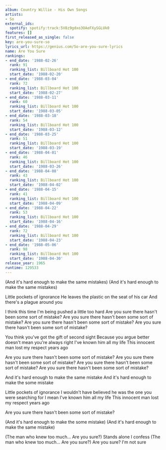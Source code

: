 ```yaml
---
album: Country Willie - His Own Songs
artists:
- So
external_ids:
  spotify: spotify:track:5V8z9gdxo3OAeFXySGLUk0
features: []
first_released_as_single: false
key: are-you-sure-so
lyrics_url: https://genius.com/So-are-you-sure-lyrics
name: Are You Sure
rankings:
- end_date: '1988-02-26'
  rank: 91
  ranking_list: Billboard Hot 100
  start_date: '1988-02-20'
- end_date: '1988-03-04'
  rank: 72
  ranking_list: Billboard Hot 100
  start_date: '1988-02-27'
- end_date: '1988-03-11'
  rank: 60
  ranking_list: Billboard Hot 100
  start_date: '1988-03-05'
- end_date: '1988-03-18'
  rank: 54
  ranking_list: Billboard Hot 100
  start_date: '1988-03-12'
- end_date: '1988-03-25'
  rank: 51
  ranking_list: Billboard Hot 100
  start_date: '1988-03-19'
- end_date: '1988-04-01'
  rank: 46
  ranking_list: Billboard Hot 100
  start_date: '1988-03-26'
- end_date: '1988-04-08'
  rank: 43
  ranking_list: Billboard Hot 100
  start_date: '1988-04-02'
- end_date: '1988-04-15'
  rank: 41
  ranking_list: Billboard Hot 100
  start_date: '1988-04-09'
- end_date: '1988-04-22'
  rank: 53
  ranking_list: Billboard Hot 100
  start_date: '1988-04-16'
- end_date: '1988-04-29'
  rank: 72
  ranking_list: Billboard Hot 100
  start_date: '1988-04-23'
- end_date: '1988-05-06'
  rank: 98
  ranking_list: Billboard Hot 100
  start_date: '1988-04-30'
release_year: 1965
runtime: 129533
---
```

(And it's hard enough to make the same mistakes)
(And it's hard enough to make the same mistakes)

Little pockets of ignorance
He leaves the plastic on the seat of his car
And there's a plague around you

I think this time I'm being pushed a little too hard
Are you sure there hasn't been some sort of mistake?
Are you sure there hasn't been some sort of mistake?
Are you sure there hasn't been some sort of mistake?
Are you sure there hasn't been some sort of mistake?

You think you've got the gift of second sight
Because you argue better doesn't mean you're always right
I've known him all my life
This innocent man lost my respect years ago

Are you sure there hasn't been some sort of mistake?
Are you sure there hasn't been some sort of mistake?
Are you sure there hasn't been some sort of mistake?
Are you sure there hasn't been some sort of mistake?

And it's hard enough to make the same mistake
And it's hard enough to make the some mistake

Little pockets of ignorance
I wouldn't have believed he was the one you were searching for
I mean I've known him all my life
This innocent man lost my respect years ago

Are you sure there hasn't been some sort of mistake?

(And it's hard enough to make the some mistake)
(And it's hard enough to make the same mistake)

(The man who knew too much... Are you sure?)
Stands alone I confess
(The man who knew too much... Are you sure?)
Are you sure? I'm not sure
